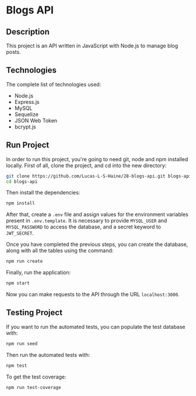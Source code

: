 # Blogs API

## Description

This project is an API written in JavaScript with Node.js to manage blog posts.

## Technologies

The complete list of technologies used:

- Node.js
- Express.js
- MySQL
- Sequelize
- JSON Web Token
- bcrypt.js

## Run Project

In order to run this project, you're going to need git, node and npm installed
locally. First of all, clone the project, and cd into the new directory:
```sh
git clone https://github.com/Lucas-L-S-Haine/28-blogs-api.git blogs-api
cd blogs-api
```
Then install the dependencies:
```sh
npm install
```
After that, create a `.env` file and assign values for the environment variables
present in `.env.template`. It is necessary to provide `MYSQL_USER` and
`MYSQL_PASSWORD` to access the database, and a secret keyword to `JWT_SECRET`.

Once you have completed the previous steps, you can create the database, along
with all the tables using the command:
```sh
npm run create
```
Finally, run the application:
```sh
npm start
```
Now you can make requests to the API through the URL `localhost:3000`.

## Testing Project

If you want to run the automated tests, you can populate the test database with:
```sh
npm run seed
```
Then run the automated tests with:
```sh
npm test
```
To get the test coverage:
```sh
npm run test-coverage
```
